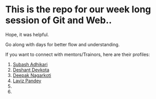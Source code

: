 # This is the repo for our week long session of Git and Web..
Hope, it was helpful.

Go along with days for better flow and understanding.

If you want to connect with mentors/Trainors, here are their profiles:
1. [Subash Adhikari](https://www.linkedin.com/in/imsubashadhikari/)
2. [Deshant Devkota](https://www.linkedin.com/in/deshantdevkota/)
3. [Deepak Nagarkoti](https://linktr.ee/ndeepak_)
4. [Laviz Pandey](https://github.com/lavizp/lavizp)
5. 
6. 
